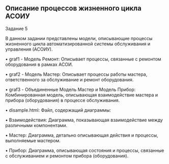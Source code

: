 ## Описание процессов жизненного цикла АСОИУ

Задание 5

В данном задании представлены модели, описывающие процессы жизненного цикла автоматизированной системы обслуживания и управления (АСОИУ). 

•  graf1 - Модель Ремонт: Описывает процессы, связанные с ремонтом оборудования в рамках АСОИ.

•  graf2 - Модель Мастер: Описывает процессы работы мастера, ответственного за обслуживание и ремонт оборудования.

•  graf3 - Объединенные Модель Мастер и Модель Прибор: Комбинированная модель, описывающая взаимодействие мастера и прибора (оборудования) в процессе обслуживания.

•  disample.html: Файл, содержащий диаграммы:

  •  Взаимодействия: Диаграмма, показывающая взаимодействие между различными компонентами.

  •  Мастер: Диаграмма, детально описывающая действия и процессы, выполняемые мастером.

  •  Прибор: Диаграмма, описывающая состояния и процессы, связанные с обслуживанием и ремонтом прибора (оборудования).
